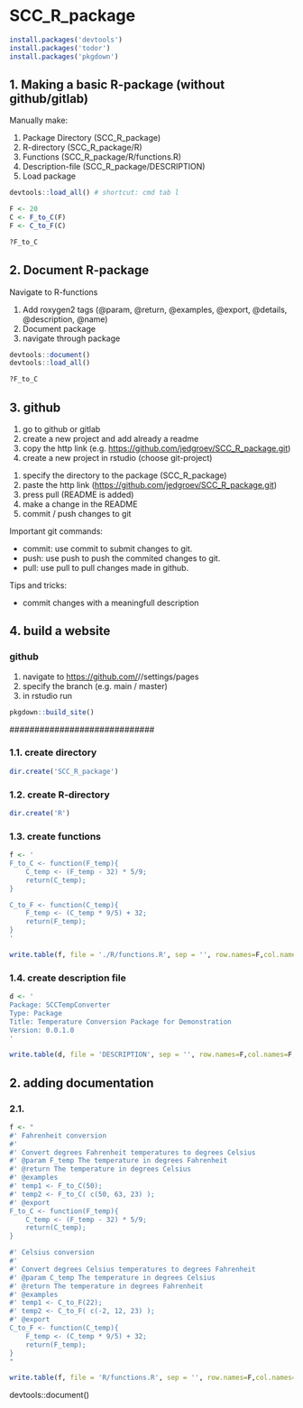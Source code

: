 # SCC_R_package

```r
install.packages('devtools')
install.packages('todor')
install.packages('pkgdown')
```
## 1. Making a basic R-package (without github/gitlab)

Manually make:
1) Package Directory (SCC_R_package)
2) R-directory (SCC_R_package/R)
3) Functions (SCC_R_package/R/functions.R)
4) Description-file (SCC_R_package/DESCRIPTION)
5) Load package 

```r
devtools::load_all() # shortcut: cmd tab l
```

```r
F <- 20 
C <- F_to_C(F)
F <- C_to_F(C)

?F_to_C
```

## 2. Document R-package 

Navigate to R-functions 
1) Add roxygen2 tags (@param, @return, @examples, @export, @details, @description, @name)
2) Document package 
3) navigate through package

```r
devtools::document()
devtools::load_all()
```

```r
?F_to_C
```

## 3. github 

1) go to github or gitlab
2) create a new project and add already a readme
3) copy the http link (e.g. https://github.com/jedgroev/SCC_R_package.git)
4) create a new project in rstudio (choose git-project)
  1. specify the directory to the package (SCC_R_package)
  2. paste the http link (https://github.com/jedgroev/SCC_R_package.git)
  3. press pull (README is added)
  4. make a change in the README 
  5. commit / push changes to git

Important git commands: 
  - commit: use commit to submit changes to git.
  - push: use push to push the commited changes to git.
  - pull: use pull to pull changes made in github. 

Tips and tricks: 
  - commit changes with a meaningfull description

## 4. build a website 

### github 

1) navigate to https://github.com/<username>/<project>/settings/pages
2) specify the branch (e.g. main / master)
3) in rstudio run
```r
pkgdown::build_site()
```



#############################
### 1.1. create directory
```r
dir.create('SCC_R_package')
```

### 1.2. create R-directory
```r
dir.create('R')
```

### 1.3. create functions
```r
f <- '
F_to_C <- function(F_temp){
    C_temp <- (F_temp - 32) * 5/9;
    return(C_temp);
}

C_to_F <- function(C_temp){
    F_temp <- (C_temp * 9/5) + 32;
    return(F_temp);
}
'

write.table(f, file = './R/functions.R', sep = '', row.names=F,col.names=F, quote=FALSE)
```

### 1.4. create description file 

```r
d <- '
Package: SCCTempConverter
Type: Package
Title: Temperature Conversion Package for Demonstration
Version: 0.0.1.0
'

write.table(d, file = 'DESCRIPTION', sep = '', row.names=F,col.names=F, quote=FALSE)
```


## 2. adding documentation 

### 2.1.   

```r
f <- "
#' Fahrenheit conversion
#'
#' Convert degrees Fahrenheit temperatures to degrees Celsius
#' @param F_temp The temperature in degrees Fahrenheit
#' @return The temperature in degrees Celsius
#' @examples 
#' temp1 <- F_to_C(50);
#' temp2 <- F_to_C( c(50, 63, 23) );
#' @export
F_to_C <- function(F_temp){
    C_temp <- (F_temp - 32) * 5/9;
    return(C_temp);
}

#' Celsius conversion
#'
#' Convert degrees Celsius temperatures to degrees Fahrenheit
#' @param C_temp The temperature in degrees Celsius
#' @return The temperature in degrees Fahrenheit
#' @examples 
#' temp1 <- C_to_F(22);
#' temp2 <- C_to_F( c(-2, 12, 23) );
#' @export
C_to_F <- function(C_temp){
    F_temp <- (C_temp * 9/5) + 32;
    return(F_temp);
}
"

write.table(f, file = 'R/functions.R', sep = '', row.names=F,col.names=F, quote=FALSE)

```

devtools::document()

## 
